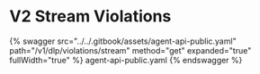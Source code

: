 # V2 Stream Violations

{% swagger src="../../.gitbook/assets/agent-api-public.yaml" path="/v1/dlp/violations/stream" method="get" expanded="true" fullWidth="true" %} agent-api-public.yaml {% endswagger %}